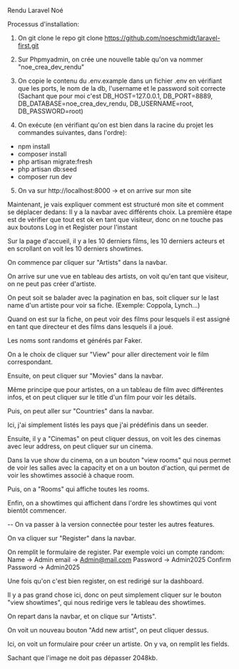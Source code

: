 Rendu Laravel Noé

Processus d'installation:

1. On git clone le repo
   git clone https://github.com/noeschmidt/laravel-first.git

2. Sur Phpmyadmin, on crée une nouvelle table qu'on va nommer "noe_crea_dev_rendu"

3. On copie le contenu du .env.example dans un fichier .env en vérifiant que les ports, le nom de la db, l'username et le password soit correcte (Sachant que pour moi c'est DB_HOST=127.0.0.1, DB_PORT=8889, DB_DATABASE=noe_crea_dev_rendu, DB_USERNAME=root, DB_PASSWORD=root)

4. On exécute (en vérifiant qu'on est bien dans la racine du projet les commandes suivantes, dans l'ordre):

-   npm install
-   composer install
-   php artisan migrate:fresh
-   php artisan db:seed
-   composer run dev

5. On va sur http://localhost:8000 -> et on arrive sur mon site

Maintenant, je vais expliquer comment est structuré mon site et comment se déplacer dedans:
Il y a la navbar avec différents choix.
La première étape est de vérifier que tout est ok en tant que visiteur, donc on ne touche pas aux boutons Log in et Register pour l'instant

Sur la page d'accueil, il y a les 10 derniers films, les 10 derniers acteurs et en scrollant on voit les 10 derniers showtimes.

On commence par cliquer sur "Artists" dans la navbar.

On arrive sur une vue en tableau des artists, on voit qu'en tant que visiteur, on ne peut pas créer d'artiste.

On peut soit se balader avec la pagination en bas, soit cliquer sur le last name d'un artiste pour voir sa fiche. (Exemple: Coppola, Lynch...)

Quand on est sur la fiche, on peut voir des films pour lesquels il est assigné en tant que directeur et des films dans lesquels il a joué.

Les noms sont randoms et générés par Faker.

On a le choix de cliquer sur "View" pour aller directement voir le film correspondant.

Ensuite, on peut cliquer sur "Movies" dans la navbar.

Même principe que pour artistes, on a un tableau de film avec différentes infos, et on peut cliquer sur le title d'un film pour voir les détails.

Puis, on peut aller sur "Countries" dans la navbar.

Ici, j'ai simplement listés les pays que j'ai prédéfinis dans un seeder.

Ensuite, il y a "Cinemas" on peut cliquer dessus, on voit les des cinemas avec leur address, on peut cliquer sur un cinema.

Dans la vue show du cinema, on a un bouton "view rooms" qui nous permet de voir les salles avec la capacity et on a un bouton d'action,
qui permet de voir les showtimes associé à chaque room.

Puis, on a "Rooms" qui affiche toutes les rooms.

Enfin, on a showtimes qui affichent dans l'ordre les showtimes qui vont bientôt commencer.

--
On va passer à la version connectée pour tester les autres features.

On va cliquer sur "Register" dans la navbar.

On remplit le formulaire de register.
Par exemple voici un compte random:
Name -> Admin
email -> Admin@mail.com
Password -> Admin2025
Confirm Password -> Admin2025

Une fois qu'on c'est bien register, on est redirigé sur la dashboard.

Il y a pas grand chose ici, donc on peut simplement cliquer sur le bouton "view showtimes", qui nous redirige vers le tableau des showtimes.

On repart dans la navbar, et on clique sur "Artists".

On voit un nouveau bouton "Add new artist", on peut cliquer dessus.

Ici, on voit un formulaire pour créer un artiste. On y va, on remplit les fields.

Sachant que l'image ne doit pas dépasser 2048kb.
